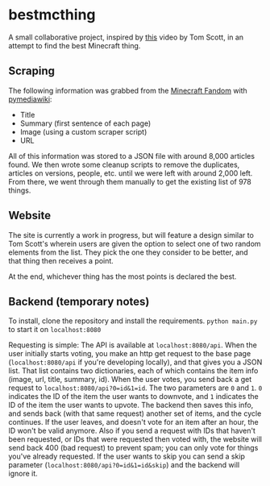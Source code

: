 # bestmcthing
A small collaborative project, inspired by [this](https://www.youtube.com/watch?v=ALy6e7GbDRQ) video by Tom Scott, in an attempt to find the best Minecraft thing.

## Scraping
The following information was grabbed from the [Minecraft Fandom](https://minecraft.fandom.com) with [pymediawiki](https://github.com/barrust/mediawiki):
- Title
- Summary (first sentence of each page)
- Image (using a custom scraper script)
- URL

All of this information was stored to a JSON file with around 8,000 articles found. We then wrote some cleanup scripts to remove the duplicates, articles on versions, people, etc. until we were left with around 2,000 left. From there, we went through them manually to get the existing list of 978 things.

## Website
The site is currently a work in progress, but will feature a design similar to Tom Scott's wherein users are given the option to select one of two random elements from the list. They pick the one they consider to be better, and that thing then receives a point.

At the end, whichever thing has the most points is declared the best.

## Backend (temporary notes)
To install, clone the repository and install the requirements. `python main.py` to start it on `localhost:8080`

Requesting is simple:
The API is available at `localhost:8080/api`. When the user initially starts voting, you make an http get request to the base page (`localhost:8080/api` if you're developing locally), and that gives you a JSON list. That list contains two dictionaries, each of which contains the item info (image, url, title, summary, id). When the user votes, you send back a get request to `localhost:8080/api?0=id&1=id`. The two parameters are `0` and `1`. `0` indicates the ID of the item the user wants to downvote, and `1` indicates the ID of the item the user wants to upvote. The backend then saves this info, and sends back (with that same request) another set of items, and the cycle continues. If the user leaves, and doesn't vote for an item after an hour, the ID won't be valid anymore. Also if you send a request with IDs that haven't been requested, or IDs that were requested then voted with, the website will send back 400 (bad request) to prevent spam; you can only vote for things you've already requested. If the user wants to skip you can send a skip parameter (`localhost:8080/api?0=id&1=id&skip`) and the backend will ignore it.